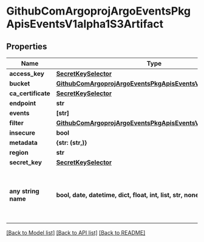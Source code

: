 # GithubComArgoprojArgoEventsPkgApisEventsV1alpha1S3Artifact


## Properties
Name | Type | Description | Notes
------------ | ------------- | ------------- | -------------
**access_key** | [**SecretKeySelector**](SecretKeySelector.md) |  | [optional] 
**bucket** | [**GithubComArgoprojArgoEventsPkgApisEventsV1alpha1S3Bucket**](GithubComArgoprojArgoEventsPkgApisEventsV1alpha1S3Bucket.md) |  | [optional] 
**ca_certificate** | [**SecretKeySelector**](SecretKeySelector.md) |  | [optional] 
**endpoint** | **str** |  | [optional] 
**events** | **[str]** |  | [optional] 
**filter** | [**GithubComArgoprojArgoEventsPkgApisEventsV1alpha1S3Filter**](GithubComArgoprojArgoEventsPkgApisEventsV1alpha1S3Filter.md) |  | [optional] 
**insecure** | **bool** |  | [optional] 
**metadata** | **{str: (str,)}** |  | [optional] 
**region** | **str** |  | [optional] 
**secret_key** | [**SecretKeySelector**](SecretKeySelector.md) |  | [optional] 
**any string name** | **bool, date, datetime, dict, float, int, list, str, none_type** | any string name can be used but the value must be the correct type | [optional]

[[Back to Model list]](../README.md#documentation-for-models) [[Back to API list]](../README.md#documentation-for-api-endpoints) [[Back to README]](../README.md)


